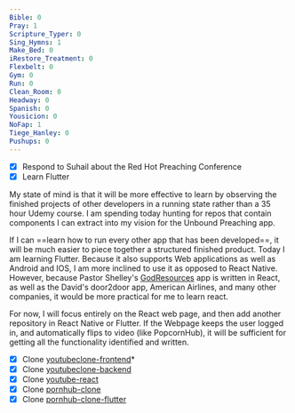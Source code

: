```yaml
---
Bible: 0
Pray: 1
Scripture_Typer: 0
Sing_Hymns: 1
Make_Bed: 0
iRestore_Treatment: 0
Flexbelt: 0
Gym: 0
Run: 0
Clean_Room: 0
Headway: 0
Spanish: 0
Yousicion: 0
NoFap: 1
Tiege_Hanley: 0
Pushups: 0
---
```


- [x] Respond to Suhail about the Red Hot Preaching Conference
- [x] Learn Flutter

My state of mind is that it will be more effective to learn by observing the finished projects of other developers in a running state rather than a 35 hour Udemy course. I am spending today hunting for repos that contain components I can extract into my vision for the Unbound Preaching app.

If I can ==learn how to run every other app that has been developed==, it will be much easier to piece together a structured finished product. Today I am learning Flutter. Because it also supports Web applications as well as Android and IOS, I am more inclined to use it as opposed to React Native. However, because Pastor Shelley's [GodResources](https://new.godresource.com/video) app is written in React, as well as the David's door2door app, American Airlines, and many other companies, it would be more practical for me to learn react.

For now, I will focus entirely on the React web page, and then add another repository in React Native or Flutter. If the Webpage keeps the user logged in, and automatically flips to video (like PopcornHub), it will be sufficient for getting all the functionality identified and written.

- [x] Clone [youtubeclone-frontend](https://github.com/manikandanraji/youtubeclone-frontend.git)*
- [x] Clone [youtubeclone-backend](https://github.com/manikandanraji/youtubeclone-backend.git)
- [x] Clone [youtube-react](https://github.com/productioncoder/youtube-react)
- [x] Clone [pornhub-clone](https://github.com/ucciqun/pornhub-clone)
- [x] Clone [pornhub-clone-flutter](https://github.com/IKHSRF/pornhub-clone)